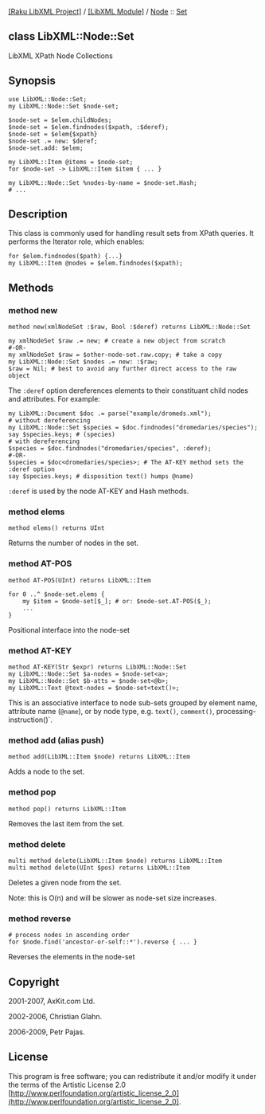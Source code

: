 [[Raku LibXML Project]](https://libxml-raku.github.io)
 / [[LibXML Module]](https://libxml-raku.github.io/LibXML-raku)
 / [Node](https://libxml-raku.github.io/LibXML-raku/Node)
 :: [Set](https://libxml-raku.github.io/LibXML-raku/Node/Set)

class LibXML::Node::Set
-----------------------

LibXML XPath Node Collections

Synopsis
--------

    use LibXML::Node::Set;
    my LibXML::Node::Set $node-set;

    $node-set = $elem.childNodes;
    $node-set = $elem.findnodes($xpath, :$deref);
    $node-set = $elem{$xpath}
    $node-set .= new: $deref;
    $node-set.add: $elem;

    my LibXML::Item @items = $node-set;
    for $node-set -> LibXML::Item $item { ... }

    my LibXML::Node::Set %nodes-by-name = $node-set.Hash;
    # ...

Description
-----------

This class is commonly used for handling result sets from XPath queries. It performs the Iterator role, which enables:

    for $elem.findnodes($path) {...}
    my LibXML::Item @nodes = $elem.findnodes($xpath);

Methods
-------

### method new

    method new(xmlNodeSet :$raw, Bool :$deref) returns LibXML::Node::Set

    my xmlNodeSet $raw .= new; # create a new object from scratch
    #-OR-
    my xmlNodeSet $raw = $other-node-set.raw.copy; # take a copy
    my LibXML::Node::Set $nodes .= new: :$raw;
    $raw = Nil; # best to avoid any further direct access to the raw object

The `:deref` option dereferences elements to their constituant child nodes and attributes. For example:

    my LibXML::Document $doc .= parse("example/dromeds.xml");
    # without dereferencing
    my LibXML::Node::Set $species = $doc.findnodes("dromedaries/species");
    say $species.keys; # (species)
    # with dereferencing
    $species = $doc.findnodes("dromedaries/species", :deref);
    #-OR-
    $species = $doc<dromedaries/species>; # The AT-KEY method sets the :deref option
    say $species.keys; # disposition text() humps @name)

`:deref` is used by the node AT-KEY and Hash methods.

### method elems

    method elems() returns UInt

Returns the number of nodes in the set.

### method AT-POS

    method AT-POS(UInt) returns LibXML::Item

    for 0 ..^ $node-set.elems {
        my $item = $node-set[$_]; # or: $node-set.AT-POS($_);
        ...
    }

Positional interface into the node-set

### method AT-KEY

    method AT-KEY(Str $expr) returns LibXML::Node::Set
    my LibXML::Node::Set $a-nodes = $node-set<a>;
    my LibXML::Node::Set $b-atts = $node-set<@b>;
    my LibXML::Text @text-nodes = $node-set<text()>;

This is an associative interface to node sub-sets grouped by element name, attribute name (`@name`), or by node type, e.g. `text()`, `comment()`, processing-instruction()`.

### method add (alias push)

    method add(LibXML::Item $node) returns LibXML::Item

Adds a node to the set.

### method pop

    method pop() returns LibXML::Item

Removes the last item from the set.

### method delete

    multi method delete(LibXML::Item $node) returns LibXML::Item
    multi method delete(UInt $pos) returns LibXML::Item

Deletes a given node from the set.

Note: this is O(n) and will be slower as node-set size increases.

### method reverse

    # process nodes in ascending order
    for $node.find('ancestor-or-self::*').reverse { ... }

Reverses the elements in the node-set

Copyright
---------

2001-2007, AxKit.com Ltd.

2002-2006, Christian Glahn.

2006-2009, Petr Pajas.

License
-------

This program is free software; you can redistribute it and/or modify it under the terms of the Artistic License 2.0 [http://www.perlfoundation.org/artistic_license_2_0](http://www.perlfoundation.org/artistic_license_2_0).

